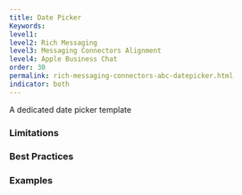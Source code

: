 ```yaml
---
title: Date Picker
Keywords:
level1:
level2: Rich Messaging
level3: Messaging Connectors Alignment
level4: Apple Business Chat
order: 30
permalink: rich-messaging-connectors-abc-datepicker.html
indicator: both
---
```


A dedicated date picker template

### Limitations

### Best Practices

### Examples
